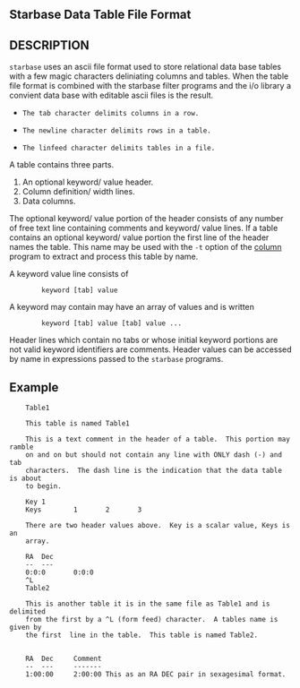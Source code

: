 
Starbase Data Table File Format
-------------------------------

DESCRIPTION
-----------

`starbase` uses an ascii file format used to store relational data base tables
with a few magic characters deliniating columns and tables.  When the table
file format is combined with the starbase filter programs and the i/o library
a convient data base with editable ascii files is the result.

  *     The tab character delimits columns in a row.
  *     The newline character delimits rows in a table.
  *     The linfeed character delimits tables in a file.

A table contains three parts.

  1.  An optional keyword/ value header.
  2.  Column definition/ width lines.
  3.  Data columns.

The optional keyword/ value portion of the header consists of any number
of free text line containing comments and keyword/ value lines.  If a table
contains an optional keyword/ value portion the first line of the header
names the table.  This name may be used with the `-t` option of the [column](column.html)
program to extract and process this table by name.

A keyword value line consists of

```
        keyword [tab] value
```
A keyword may contain may have an array of values and is written
```
        keyword [tab] value [tab] value ...
```

Header lines which contain no tabs or whose initial keyword portions are not
valid keyword identifiers are comments.  Header values can be accessed by name
in expressions passed to the `starbase` programs.

Example
-------
```
    Table1

    This table is named Table1

    This is a text comment in the header of a table.  This portion may ramble
    on and on but should not contain any line with ONLY dash (-) and tab
    characters.  The dash line is the indication that the data table is about
    to begin.

    Key 1
    Keys        1       2       3

    There are two header values above.  Key is a scalar value, Keys is an 
    array.

    RA  Dec
    --  ---
    0:0:0       0:0:0
    ^L
    Table2

    This is another table it is in the same file as Table1 and is delimited
    from the first by a ^L (form feed) character.  A tables name is given by
    the first  line in the table.  This table is named Table2.


    RA  Dec     Comment
    --  ---     -------
    1:00:00     2:00:00 This as an RA DEC pair in sexagesimal format.
```
